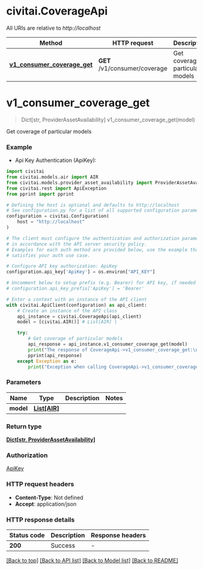 # civitai.CoverageApi

All URIs are relative to *http://localhost*

Method | HTTP request | Description
------------- | ------------- | -------------
[**v1_consumer_coverage_get**](CoverageApi.md#v1_consumer_coverage_get) | **GET** /v1/consumer/coverage | Get coverage of particular models


# **v1_consumer_coverage_get**
> Dict[str, ProviderAssetAvailability] v1_consumer_coverage_get(model)

Get coverage of particular models

### Example

* Api Key Authentication (ApiKey):

```python
import civitai
from civitai.models.air import AIR
from civitai.models.provider_asset_availability import ProviderAssetAvailability
from civitai.rest import ApiException
from pprint import pprint

# Defining the host is optional and defaults to http://localhost
# See configuration.py for a list of all supported configuration parameters.
configuration = civitai.Configuration(
    host = "http://localhost"
)

# The client must configure the authentication and authorization parameters
# in accordance with the API server security policy.
# Examples for each auth method are provided below, use the example that
# satisfies your auth use case.

# Configure API key authorization: ApiKey
configuration.api_key['ApiKey'] = os.environ["API_KEY"]

# Uncomment below to setup prefix (e.g. Bearer) for API key, if needed
# configuration.api_key_prefix['ApiKey'] = 'Bearer'

# Enter a context with an instance of the API client
with civitai.ApiClient(configuration) as api_client:
    # Create an instance of the API class
    api_instance = civitai.CoverageApi(api_client)
    model = [civitai.AIR()] # List[AIR] | 

    try:
        # Get coverage of particular models
        api_response = api_instance.v1_consumer_coverage_get(model)
        print("The response of CoverageApi->v1_consumer_coverage_get:\n")
        pprint(api_response)
    except Exception as e:
        print("Exception when calling CoverageApi->v1_consumer_coverage_get: %s\n" % e)
```



### Parameters


Name | Type | Description  | Notes
------------- | ------------- | ------------- | -------------
 **model** | [**List[AIR]**](AIR.md)|  | 

### Return type

[**Dict[str, ProviderAssetAvailability]**](ProviderAssetAvailability.md)

### Authorization

[ApiKey](../README.md#ApiKey)

### HTTP request headers

 - **Content-Type**: Not defined
 - **Accept**: application/json

### HTTP response details

| Status code | Description | Response headers |
|-------------|-------------|------------------|
**200** | Success |  -  |

[[Back to top]](#) [[Back to API list]](../README.md#documentation-for-api-endpoints) [[Back to Model list]](../README.md#documentation-for-models) [[Back to README]](../README.md)

